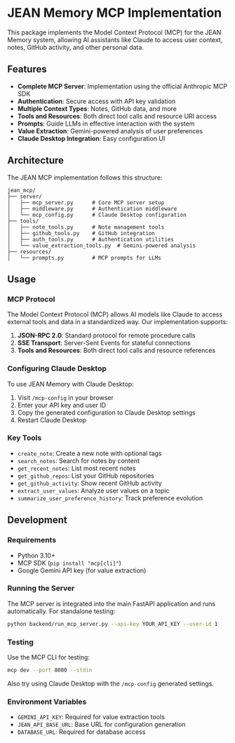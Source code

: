 # JEAN Memory MCP Implementation

This package implements the Model Context Protocol (MCP) for the JEAN Memory system, allowing AI assistants like Claude to access user context, notes, GitHub activity, and other personal data.

## Features

- **Complete MCP Server**: Implementation using the official Anthropic MCP SDK
- **Authentication**: Secure access with API key validation
- **Multiple Context Types**: Notes, GitHub data, and more
- **Tools and Resources**: Both direct tool calls and resource URI access
- **Prompts**: Guide LLMs in effective interaction with the system
- **Value Extraction**: Gemini-powered analysis of user preferences
- **Claude Desktop Integration**: Easy configuration UI

## Architecture

The JEAN MCP implementation follows this structure:

```
jean_mcp/
├── server/
│   ├── mcp_server.py      # Core MCP server setup
│   ├── middleware.py      # Authentication middleware
│   └── mcp_config.py      # Claude Desktop configuration
├── tools/
│   ├── note_tools.py      # Note management tools
│   ├── github_tools.py    # GitHub integration
│   ├── auth_tools.py      # Authentication utilities
│   └── value_extraction_tools.py  # Gemini-powered analysis
├── resources/
│   └── prompts.py         # MCP prompts for LLMs
```

## Usage

### MCP Protocol

The Model Context Protocol (MCP) allows AI models like Claude to access external tools and data in a standardized way. Our implementation supports:

1. **JSON-RPC 2.0**: Standard protocol for remote procedure calls
2. **SSE Transport**: Server-Sent Events for stateful connections
3. **Tools and Resources**: Both direct tool calls and resource references

### Configuring Claude Desktop

To use JEAN Memory with Claude Desktop:

1. Visit `/mcp-config` in your browser
2. Enter your API key and user ID
3. Copy the generated configuration to Claude Desktop settings
4. Restart Claude Desktop

### Key Tools

- `create_note`: Create a new note with optional tags
- `search_notes`: Search for notes by content
- `get_recent_notes`: List most recent notes
- `get_github_repos`: List your GitHub repositories
- `get_github_activity`: Show recent GitHub activity
- `extract_user_values`: Analyze user values on a topic
- `summarize_user_preference_history`: Track preference evolution

## Development

### Requirements

- Python 3.10+
- MCP SDK (`pip install "mcp[cli]"`)
- Google Gemini API key (for value extraction)

### Running the Server

The MCP server is integrated into the main FastAPI application and runs automatically. For standalone testing:

```bash
python backend/run_mcp_server.py --api-key YOUR_API_KEY --user-id 1
```

### Testing

Use the MCP CLI for testing:

```bash
mcp dev --port 8080 --stdin
```

Also try using Claude Desktop with the `/mcp-config` generated settings.

### Environment Variables

- `GEMINI_API_KEY`: Required for value extraction tools
- `JEAN_API_BASE_URL`: Base URL for configuration generation
- `DATABASE_URL`: Required for database access 